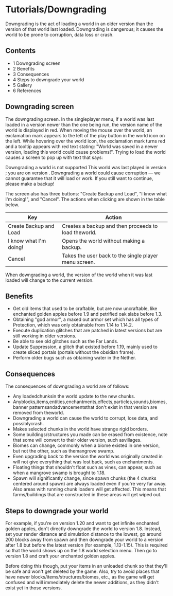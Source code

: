 # Tutorials/Downgrading
Downgrading is the act of loading a world in an older version than the version of that world last loaded. Downgrading is dangerous; it causes the world to be prone to corruption, data loss or crash.

## Contents
- 1 Downgrading screen
- 2 Benefits
- 3 Consequences
- 4 Steps to downgrade your world
- 5 Gallery
- 6 References

## Downgrading screen
The downgrading screen.
In the singleplayer menu, if a world was last loaded in a version newer than the one being run, the version name of the world is displayed in red. When moving the mouse over the world, an exclamation mark appears to the left of the play button in the world icon on the left. While hovering over the world icon, the exclamation mark turns red and a tooltip appears with red text stating: "World was saved in a newer version, loading this world could cause problems!". Trying to load the world causes a screen to pop up with text that says:



Downgrading a world is not supported
This world was last played in version <version-of-the-world-last-loaded>; you are on version <current-version>. Downgrading a world could cause corruption — we cannot guarantee that it will load or work. If you still want to continue, please make a backup!

The screen also has three buttons: "Create Backup and Load", "I know what I'm doing!", and "Cancel". The actions when clicking are shown in the table below.

| Key                    | Action                                                |
|------------------------|-------------------------------------------------------|
| Create Backup and Load | Creates a backup and then proceeds to load theworld.  |
| I know what I'm doing! | Opens the world without making a backup.              |
| Cancel                 | Takes the user back to the single player menu screen. |

When downgrading a world, the version of the world when it was last loaded will change to the current version.

## Benefits
- Get old items that used to be craftable, but are now uncraftable, like enchanted golden apples before 1.9 and petrified oak slabs before 1.3.
- Obtaining "god armor", a maxed out armor set which has all types of Protection, which was only obtainable from 1.14 to 1.14.2.
- Execute duplication glitches that are patched in latest versions but are still working in older versions.
- Be able to see old glitches such as the Far Lands.
- Update Suppression, a glitch that existed before 1.19, mainly used to create sliced portals (portals without the obsidian frame).
- Perform older bugs such as obtaining water in the Nether.

## Consequences
The consequences of downgrading a world are of follows:

- Any loadedchunksin the world update to the new chunks.
- Anyblocks,items,entities,enchantments,effects,particles,sounds,biomes,banner patternsandadvancementsthat don't exist in that version are removed from theworld.
- Downgrading a world can cause the world to corrupt, lose data, and possiblycrash.
- Makes selected chunks in the world have strange rigid borders.
- Some buildings/structures you made can be erased from existence, note that some will convert to their older version, such asvillages.
- Biomes can change, commonly when a biome existed in one version, but not the other, such as themangrove swamp.
- Even upgrading back to the version the world was originally created in will not give everything that was lost back, such as enchantments.
- Floating things that shouldn't float such as vines, can appear, such as when a mangrove swamp is brought to 1.18.
- Spawn will significantly change, since spawn chunks (the 4 chunks centered around spawn) are always loaded even if you're very far away. Also areas with running chunk loaders will get affected. This means that farms/buildings that are constructed in these areas will get wiped out.

## Steps to downgrade your world
For example, if you're on version 1.20 and want to get infinite enchanted golden apples, don't directly downgrade the world to version 1.8. Instead, set your render distance and simulation distance to the lowest, go around 200 blocks away from spawn and then downgrade your world to a version after 1.8 but before the latest version (for example, 1.13-1.15). This is required so that the world shows up on the 1.8 world selection menu. Then go to version 1.8 and craft your enchanted golden apples.

Before doing this though, put your items in an unloaded chunk so that they'll be safe and won't get deleted by the game. Also, try to avoid places that have newer blocks/items/structures/biomes, etc., as the game will get confused and will immediately delete the newer additions, as they didn't exist yet in those versions.

